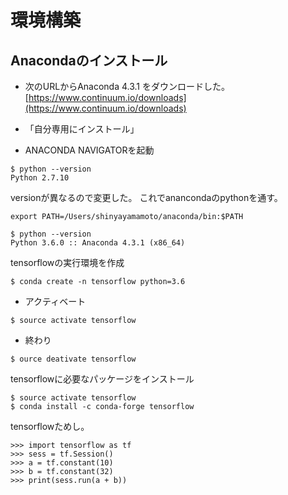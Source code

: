     
# 環境構築

## Anacondaのインストール

* 次のURLからAnaconda 4.3.1 をダウンロードした。
[https://www.continuum.io/downloads](https://www.continuum.io/downloads)

* 「自分専用にインストール」
* ANACONDA NAVIGATORを起動

```
$ python --version
Python 2.7.10
```
versionが異なるので変更した。
これでanancondaのpythonを通す。

```
export PATH=/Users/shinyayamamoto/anaconda/bin:$PATH
```


```
$ python --version
Python 3.6.0 :: Anaconda 4.3.1 (x86_64)
```

tensorflowの実行環境を作成

```
$ conda create -n tensorflow python=3.6
```

* アクティベート
```
$ source activate tensorflow
```

* 終わり
```
$ ource deativate tensorflow
```

tensorflowに必要なパッケージをインストール
```
$ source activate tensorflow
$ conda install -c conda-forge tensorflow
```

tensorflowためし。
```
>>> import tensorflow as tf
>>> sess = tf.Session()
>>> a = tf.constant(10)
>>> b = tf.constant(32)
>>> print(sess.run(a + b))
```